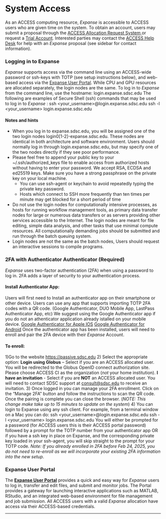 # System Access

As an ACCESS computing resource, _Expanse_ is accessible to ACCESS users who are given time on the system. To obtain an account, users may submit a proposal through the [ACCESS Allocation Request System](https://allocations.access-ci.org/ "ACCESS Allocations Portal")[ ](https://access-ci.atlassian.net/wiki/spaces/PreReleaseDocumentation/pages/67716863 "/wiki/spaces/PreReleaseDocumentation/pages/67716863") or request a [Trial Account](mailto:consult@sdsc.edu).
Interested parties may contact the [ACCESS Help Desk](https://support.access-ci.org/?check_logged_in=1 "ACCESS Support Portal") for help with an _Expanse_ proposal (see sidebar for contact information).
### Logging in to Expanse
_Expanse_ supports access via the command line using an ACCESS-wide password or ssh-keys with TOTP (see setup instructions below), and web-based access via the [ Expanse User Portal](https://portal.expanse.sdsc.edu). While CPU and GPU resources are allocated separately, the login nodes are the same. To log in to _Expanse_ from the command line, use the hostname:
    login.expanse.sdsc.edu
The following are examples of Secure Shell (ssh) commands that may be used to log in to _Expanse_ :
    ssh <your_username>@login.expanse.sdsc.edu
    ssh -l <your_username> login.expanse.sdsc.edu
#### Notes and hints
  * When you log in to expanse.sdsc.edu, you will be assigned one of the two login nodes login0[1-2]-expanse.sdsc.edu. These nodes are identical in both architecture and software environment. Users should normally log in through login.expanse.sdsc.edu, but may specify one of the two nodes directly if they see poor performance.
  * Please feel free to append your public key to your ~/.ssh/authorized_keys file to enable access from authorized hosts without having to enter your password. We accept RSA, ECDSA and ed25519 keys. Make sure you have a strong passphrase on the private key on your local machine.
    * You can use ssh-agent or keychain to avoid repeatedly typing the private key password.
    * Hosts which connect to SSH more frequently than ten times per minute may get blocked for a short period of time
  * Do not use the login nodes for computationally intensive processes, as hosts for running workflow management tools, as primary data transfer nodes for large or numerous data transfers or as servers providing other services accessible to the Internet. The login nodes are meant for file editing, simple data analysis, and other tasks that use minimal compute resources. All computationally demanding jobs should be submitted and run through the batch queuing system.
  * Login nodes are not the same as the batch nodes, Users should request an interactive sessions to compile programs.
### 2FA with Authenticator Authenticator (Required)
_Expanse_ uses two-factor authentication (2FA) when using a password to log in. 2FA adds a layer of security to your authentication process.
#### Install Authenticator App:
Users will first need to Install an authenticator app on their smartphone or other device. Users can use any app that supports importing TOTP 2FA codes with a QR code. (Google Authenticator, DUO Mobile App, LastPass Authenticator App, etc) We suggest using the Google Authenticator app if you do not an athenticator application already istalled on your mobile device.
[Google Authenticator for Apple IOS](https://apps.apple.com/us/app/google-authenticator/id388497605)
[Google Authenticator for Android](https://authenticator.en.uptodown.com/android)
Once the authenticator app has been installed, users will need to enroll and pair the 2FA device with their _Expanse_ Account.
#### To enroll:
1)Go to the website <https://passive.sdsc.edu>
2) Select the appropriate option:
**Login using Globus** – Select if you are an ACCESS allocated user. You will be redirected to the Globus OpenID connect authorization site. Please choose ACCESS CI as the organization (*not* your home institution).
**I have an invitation** \- Select if you are **NOT** an ACCESS allocated user. You will need to contact SDSC support at [consult@sdsc.edu](mailto:consult@sdsc.edu) to receive an invitation.
3) Once logged in you can manage your 2FA enrollment. Click on the “Manage 2FA” button and follow the instructions to scan the QR code. Once the pairing is complete you can close the browser. (_NOTE: This change make take up to 15 minutes to update on the system_)
4) You can login to Expanse using any ssh client. For example, from a terminal window on a Mac you can do:
    ssh <your_username>@login.expanse.sdsc.edu
    ssh -l <your_username> login.expanse.sdsc.edu
You will either be prompted for a password (for ACCESS users this is their ACCESS portal password) followed by a prompt for the TOTP number from your authenticator app OR if you have a ssh key in place on Expanse, and the corresponding private key loaded in your ssh-agent, you will skip straight to the prompt for your TOTP code.
_Note: If you already enrolled in 2FA before Feb 24, 2025, you do not need to re-enroll as we will incorporate your existing 2FA information into the new setup_.
### Expanse User Portal
The [**Expanse User Portal**](https://portal.expanse.sdsc.edu) provides a quick and easy way for _Expanse_ users to log in, transfer and edit files, and submit and monitor jobs. The Portal provides a gateway for launching interactive applications such as MATLAB, RStudio, and an integrated web-based environment for file management and job submission. All ACCESS users with a valid _Expanse_ allocation have access via their ACCESS-based credentials.
* * *